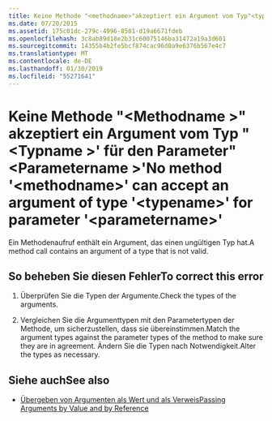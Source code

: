 ```yaml
---
title: Keine Methode "<methodname>"akzeptiert ein Argument vom Typ"<typename>'für Parameter'<parametername>"
ms.date: 07/20/2015
ms.assetid: 175c01dc-279c-4996-8501-d19a6671fdeb
ms.openlocfilehash: 3c8ab89d18e2b31c60075146ba31472a19a3d601
ms.sourcegitcommit: 14355b4b2fe5bcf874cac96d0a9e6376b567e4c7
ms.translationtype: MT
ms.contentlocale: de-DE
ms.lasthandoff: 01/30/2019
ms.locfileid: "55271641"
---
```

# <a name="no-method-methodname-can-accept-an-argument-of-type-typename-for-parameter-parametername"></a><span data-ttu-id="019c9-102">Keine Methode "\<Methodname >" akzeptiert ein Argument vom Typ "\<Typname >' für den Parameter"\<Parametername >'</span><span class="sxs-lookup"><span data-stu-id="019c9-102">No method '\<methodname>' can accept an argument of type '\<typename>' for parameter '\<parametername>'</span></span>
<span data-ttu-id="019c9-103">Ein Methodenaufruf enthält ein Argument, das einen ungültigen Typ hat.</span><span class="sxs-lookup"><span data-stu-id="019c9-103">A method call contains an argument of a type that is not valid.</span></span>  
  
## <a name="to-correct-this-error"></a><span data-ttu-id="019c9-104">So beheben Sie diesen Fehler</span><span class="sxs-lookup"><span data-stu-id="019c9-104">To correct this error</span></span>  
  
1.  <span data-ttu-id="019c9-105">Überprüfen Sie die Typen der Argumente.</span><span class="sxs-lookup"><span data-stu-id="019c9-105">Check the types of the arguments.</span></span>  
  
2.  <span data-ttu-id="019c9-106">Vergleichen Sie die Argumenttypen mit den Parametertypen der Methode, um sicherzustellen, dass sie übereinstimmen.</span><span class="sxs-lookup"><span data-stu-id="019c9-106">Match the argument types against the parameter types of the method to make sure they are in agreement.</span></span> <span data-ttu-id="019c9-107">Ändern Sie die Typen nach Notwendigkeit.</span><span class="sxs-lookup"><span data-stu-id="019c9-107">Alter the types as necessary.</span></span>  
  
## <a name="see-also"></a><span data-ttu-id="019c9-108">Siehe auch</span><span class="sxs-lookup"><span data-stu-id="019c9-108">See also</span></span>
- [<span data-ttu-id="019c9-109">Übergeben von Argumenten als Wert und als Verweis</span><span class="sxs-lookup"><span data-stu-id="019c9-109">Passing Arguments by Value and by Reference</span></span>](../../visual-basic/programming-guide/language-features/procedures/passing-arguments-by-value-and-by-reference.md)
